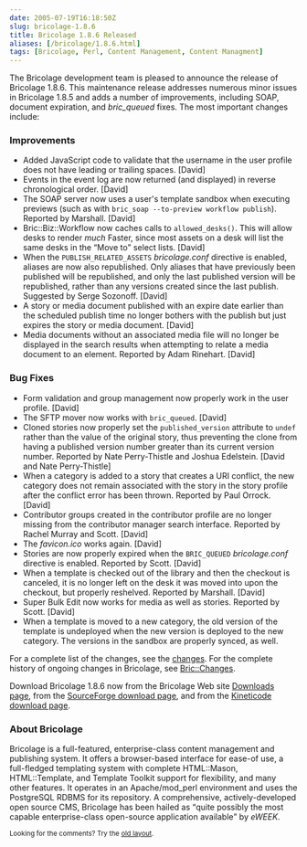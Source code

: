 ```yaml
--- 
date: 2005-07-19T16:18:50Z
slug: bricolage-1.8.6
title: Bricolage 1.8.6 Released
aliases: [/bricolage/1.8.6.html]
tags: [Bricolage, Perl, Content Management, Content Managment]
---
```


<p>The Bricolage development team is pleased to announce the release of
Bricolage 1.8.6. This maintenance release addresses numerous minor issues in
Bricolage 1.8.5 and adds a number of improvements, including SOAP, document
expiration, and <em>bric_queued</em> fixes. The most important changes
include:</p>

<h3>Improvements</h3>

<ul>
<li>Added JavaScript code to validate that the username in the user profile does not have leading or trailing spaces.
[David]</li>

<li>Events in the event log are now returned (and displayed) in reverse
chronological order. [David]</li>

<li>The SOAP server now uses a user's template sandbox when executing previews
(such as with <code>bric_soap --to-preview workflow publish</code>). Reported
by Marshall. [David]</li>

<li>Bric::Biz::Workflow now caches calls to <code>allowed_desks()</code>. This
will allow desks to render <i>much</i> Faster, since most assets on a desk
will list the same desks in the <q>Move to</q> select lists. [David]</li>

<li>When the <code>PUBLISH_RELATED_ASSETS</code> <em>bricolage.conf</em>
directive is enabled, aliases are now also republished. Only aliases that have
previously been published will be republished, and only the last published
version will be republished, rather than any versions created since the last
publish. Suggested by Serge Sozonoff. [David]</li>

<li>A story or media document published with an expire date earlier than the
scheduled publish time no longer bothers with the publish but just expires the
story or media document. [David]</li>

<li>Media documents without an associated media file will no longer be
displayed in the search results when attempting to relate a media document to
an element. Reported by Adam Rinehart. [David]</li>
</ul>

<h3>Bug Fixes</h3>

<ul>
<li>Form validation and group management now properly work in the user
profile. [David]</li>

<li>The SFTP mover now works with <code>bric_queued</code>. [David]</li>

<li>Cloned stories now properly set the <code>published_version</code>
attribute to <code>undef</code> rather than the value of the original story,
thus preventing the clone from having a published version number greater than
its current version number. Reported by Nate Perry-Thistle and Joshua
Edelstein. [David and Nate Perry-Thistle]</li>

<li>When a category is added to a story that creates a URI conflict, the new
category does not remain associated with the story in the story profile after
the conflict error has been thrown. Reported by Paul Orrock. [David]</li>

<li>Contributor groups created in the contributor profile are no longer
missing from the contributor manager search interface. Reported by Rachel
Murray and Scott. [David]</li>

<li>The <em>favicon.ico</em> works again. [David]</li>

<li>Stories are now properly expired when
the <code>BRIC_QUEUED</code> <em>bricolage.conf</em> directive is enabled.
Reported by Scott. [David]</li>

<li>When a template is checked out of the library and then the checkout is
canceled, it is no longer left on the desk it was moved into upon the
checkout, but properly reshelved. Reported by Marshall. [David]</li>

<li>Super Bulk Edit now works for media as well as stories. Reported by Scott.
[David]</li>

<li>When a template is moved to a new category, the old version of the
template is undeployed when the new version is deployed to the new category.
The versions in the sandbox are properly synced, as well.</li>
</ul>

<p>For a complete list of the changes, see the <a
href="http://www.bricolage.cc/news/announce/changes/bricolage-1.8.6/">changes</a>.
For the complete history of ongoing changes in Bricolage, see <a
href="http://www.bricolage.cc/docs/api/current/Bric::Changes">Bric::Changes</a>.</p>

<p>Download Bricolage 1.8.6 now from the Bricolage Web site <a
href="http://www.bricolage.cc/downloads/">Downloads page</a>, from the <a
href="http://sourceforge.net/project/showfiles.php?group_id=34789">SourceForge
download page</a>, and from the <a
href="http://www.kineticode.com/bricolage/index2.html">Kineticode download
page</a>.</p>

<h3>About Bricolage</h3>

<p>Bricolage is a full-featured, enterprise-class content management and
publishing system. It offers a browser-based interface for ease-of use, a
full-fledged templating system with complete HTML::Mason, HTML::Template, and
Template Toolkit support for flexibility, and many other features. It operates
in an Apache/mod_perl environment and uses the PostgreSQL RDBMS for its
repository. A comprehensive, actively-developed open source CMS, Bricolage has
been hailed as <q>quite possibly the most capable enterprise-class open-source
application available</q> by <i>eWEEK</i>.</p>

<p class="past"><small>Looking for the comments? Try the <a rel="nofollow" href="//past.justatheory.com/bricolage/1.8.6.html">old layout</a>.</small></p>


